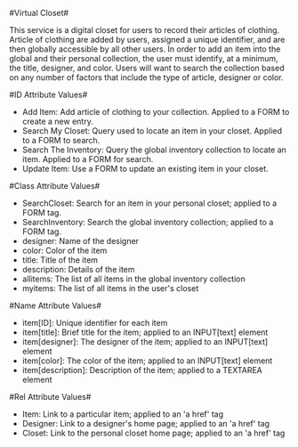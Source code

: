 #Virtual Closet#

This service is a digital closet for users to record their articles of clothing. Article of clothing are added by users, assigned a unique identifier, and are then globally accessible by all other users. In order to add an item into the global and their personal collection, the user must identify, at a minimum, the title, designer, and color. Users will want to search the collection based on any number of factors that include the type of article, designer or color.

#ID Attribute Values#
* Add Item: Add article of clothing to your collection. Applied to a FORM to create a new entry.
* Search My Closet: Query used to locate an item in your closet. Applied to a FORM to search.
* Search The Inventory: Query the global inventory collection to locate an item. Applied to a FORM for search.
* Update Item: Use a FORM to update an existing item in your closet.

#Class Attribute Values#
* SearchCloset: Search for an item in your personal closet; applied to a FORM tag.
* SearchInventory: Search the global inventory collection; applied to a  FORM tag.
* designer: Name of the designer
* color: Color of the item
* title: Title of the item
* description: Details of the item
* allitems: The list of all items in the global inventory collection
* myitems: The list of all items in the user's closet

#Name Attribute Values#
* item[ID]: Unique identifier for each item
* item[title]: Brief title for the item; applied to an INPUT[text] element
* item[designer]: The designer of the item; applied to an INPUT[text] element
* item[color]: The color of the item; applied to an INPUT[text] element
* item[description]: Description of the item; applied to a TEXTAREA element

#Rel Attribute Values#
* Item: Link to a particular item; applied to an 'a href' tag
* Designer: Link to a designer's home page; applied to an 'a href' tag
* Closet: Link to the personal closet home page; applied to an 'a href' tag
